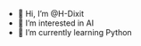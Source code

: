 - 👋 Hi, I’m @H-Dixit
- 👀 I’m interested in AI
- 🌱 I’m currently learning Python

<!---
H-Dixit/H-Dixit is a ✨ special ✨ repository because its `README.md` (this file) appears on your GitHub profile.
You can click the Preview link to take a look at your changes.
--->
